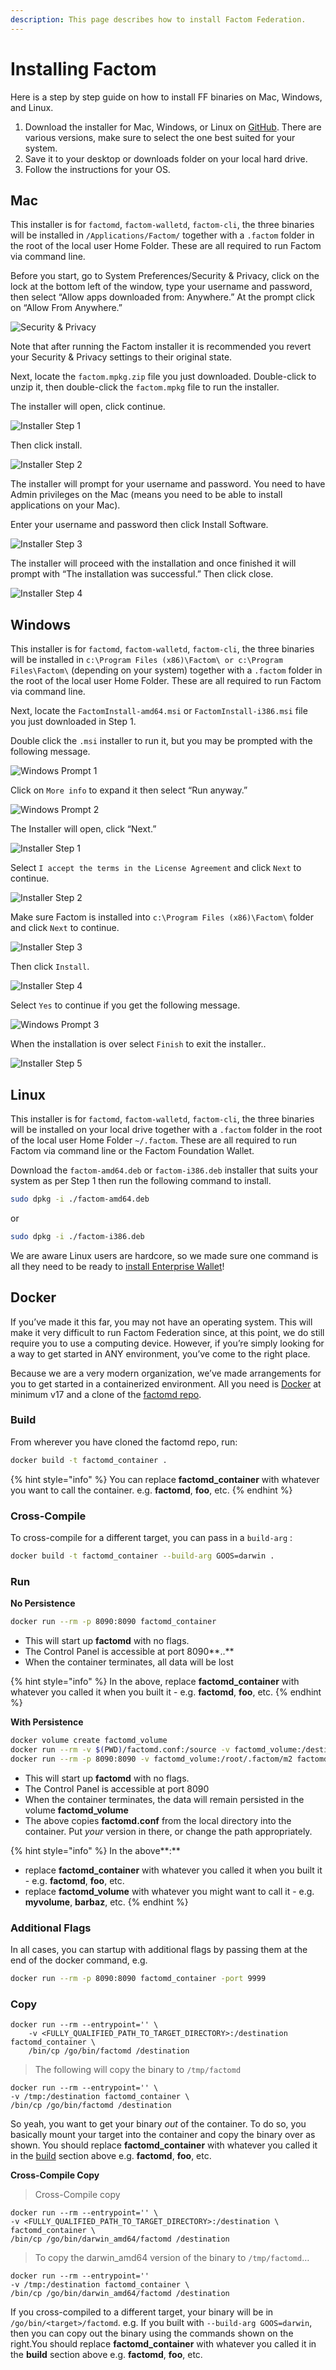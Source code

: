 ```yaml
---
description: This page describes how to install Factom Federation.
---
```


# Installing Factom

Here is a step by step guide on how to install FF binaries on Mac, Windows, and Linux.

1. Download the installer for Mac, Windows, or Linux on [GitHub](https://github.com/FactomProject/distribution/releases). There are various versions, make sure to select the one best suited for your system.
2. Save it to your desktop or downloads folder on your local hard drive.
3. Follow the instructions for your OS.

## Mac

This installer is for `factomd`, `factom-walletd`, `factom-cli`, the three binaries will be installed in `/Applications/Factom/` together with a `.factom` folder in the root of the local user Home Folder. These are all required to run Factom via command line.

Before you start, go to System Preferences/Security & Privacy, click on the lock at the bottom left of the window, type your username and password, then select “Allow apps downloaded from: Anywhere.” At the prompt click on “Allow From Anywhere.”

![Security &amp; Privacy](https://docs.factom.com/images/wallet_005.png)

Note that after running the Factom installer it is recommended you revert your Security & Privacy settings to their original state.

Next, locate the `factom.mpkg.zip` file you just downloaded. Double-click to unzip it, then double-click the `factom.mpkg` file to run the installer.

The installer will open, click continue.

![Installer Step 1](https://docs.factom.com/images/wallet_006.png)

Then click install.

![Installer Step 2](https://docs.factom.com/images/wallet_007.png)

The installer will prompt for your username and password. You need to have Admin privileges on the Mac \(means you need to be able to install applications on your Mac\).

Enter your username and password then click Install Software.

![Installer Step 3](https://docs.factom.com/images/wallet_008.png)

The installer will proceed with the installation and once finished it will prompt with “The installation was successful.” Then click close.

![Installer Step 4](https://docs.factom.com/images/wallet_009.png)

## Windows

This installer is for `factomd`, `factom-walletd`, `factom-cli`, the three binaries will be installed in `c:\Program Files (x86)\Factom\ or c:\Program Files\Factom\` \(depending on your system\) together with a `.factom` folder in the root of the local user Home Folder. These are all required to run Factom via command line.

Next, locate the `FactomInstall-amd64.msi` or `FactomInstall-i386.msi` file you just downloaded in Step 1.

Double click the `.msi` installer to run it, but you may be prompted with the following message.

![Windows Prompt 1](https://docs.factom.com/images/wallet_010.png)

Click on `More info` to expand it then select “Run anyway.”

![Windows Prompt 2](https://docs.factom.com/images/wallet_011.png)

The Installer will open, click “Next.”

![Installer Step 1](https://docs.factom.com/images/wallet_012.png)

Select `I accept the terms in the License Agreement` and click `Next` to continue.

![Installer Step 2](https://docs.factom.com/images/wallet_013.png)

Make sure Factom is installed into `c:\Program Files (x86)\Factom\` folder and click `Next` to continue.

![Installer Step 3](https://docs.factom.com/images/wallet_014.png)

Then click `Install`.

![Installer Step 4](https://docs.factom.com/images/wallet_015.png)

Select `Yes` to continue if you get the following message.

![Windows Prompt 3](https://docs.factom.com/images/wallet_016.png)

When the installation is over select `Finish` to exit the installer..

![Installer Step 5](https://docs.factom.com/images/wallet_017.png)

## Linux

This installer is for `factomd`, `factom-walletd`, `factom-cli`, the three binaries will be installed on your local drive together with a `.factom` folder in the root of the local user Home Folder `~/.factom`. These are all required to run Factom via command line or the Factom Foundation Wallet.

Download the `factom-amd64.deb` or `factom-i386.deb` installer that suits your system as per Step 1 then run the following command to install.

```bash
sudo dpkg -i ./factom-amd64.deb
```

or

```bash
sudo dpkg -i ./factom-i386.deb
```

We are aware Linux users are hardcore, so we made sure one command is all they need to be ready to [install Enterprise Wallet](https://docs.factomprotocol.org/wallets/enterprise-wallet)!

## Docker

If you’ve made it this far, you may not have an operating system. This will make it very difficult to run Factom Federation since, at this point, we do still require you to use a computing device. However, if you’re simply looking for a way to get started in ANY environment, you’ve come to the right place.

Because we are a very modern organization, we’ve made arrangements for you to get started in a containerized environment. All you need is [Docker](https://www.docker.com/) at minimum v17 and a clone of the [factomd repo](https://github.com/FactomProject/factomd).

### **Build**

From wherever you have cloned the factomd repo, run:

```bash
docker build -t factomd_container .
```

{% hint style="info" %}
You can replace **factomd\_container** with whatever you want to call the container. e.g. **factomd**, **foo**, etc.
{% endhint %}

### **Cross-Compile**

To cross-compile for a different target, you can pass in a `build-arg` :

```bash
docker build -t factomd_container --build-arg GOOS=darwin .
```

### **Run**

**No Persistence**

```bash
docker run --rm -p 8090:8090 factomd_container
```

* This will start up **factomd** with no flags.
* The Control Panel is accessible at port 8090**..**
* When the container terminates, all data will be lost

{% hint style="info" %}
In the above, replace **factomd\_container** with whatever you called it when you built it - e.g. **factomd**, **foo**, etc.
{% endhint %}

**With Persistence**

```bash
docker volume create factomd_volume
docker run --rm -v $(PWD)/factomd.conf:/source -v factomd_volume:/destination busybox /bin/cp /source /destination/factomd.conf
docker run --rm -p 8090:8090 -v factomd_volume:/root/.factom/m2 factomd_container
```

* This will start up **factomd** with no flags.
* The Control Panel is accessible at port 8090
* When the container terminates, the data will remain persisted in the volume **factomd\_volume**
* The above copies **factomd.conf** from the local directory into the container. Put _your_ version in there, or change the path appropriately.

{% hint style="info" %}
In the above**:**

* replace **factomd\_container** with whatever you called it when you built it - e.g. **factomd**, **foo**, etc.
* replace **factomd\_volume** with whatever you might want to call it - e.g. **myvolume**, **barbaz**, etc.
{% endhint %}

### **Additional Flags**

In all cases, you can startup with additional flags by passing them at the end of the docker command, e.g.

```bash
docker run --rm -p 8090:8090 factomd_container -port 9999
```

### **Copy**

```text
docker run --rm --entrypoint='' \
    -v <FULLY_QUALIFIED_PATH_TO_TARGET_DIRECTORY>:/destination factomd_container \
    /bin/cp /go/bin/factomd /destination
```

> The following will copy the binary to `/tmp/factomd`

```text
docker run --rm --entrypoint='' \
-v /tmp:/destination factomd_container \
/bin/cp /go/bin/factomd /destination
```

So yeah, you want to get your binary _out_ of the container. To do so, you basically mount your target into the container and copy the binary over as shown. You should replace **factomd\_container** with whatever you called it in the [build](https://developers.factomprotocol.org/start/enterprise-wallet/installation#build) section above e.g. **factomd**, **foo**, etc.

**Cross-Compile Copy**

> Cross-Compile copy

```text
docker run --rm --entrypoint='' \
-v <FULLY_QUALIFIED_PATH_TO_TARGET_DIRECTORY>:/destination \
factomd_container \
/bin/cp /go/bin/darwin_amd64/factomd /destination
```

> To copy the darwin\_amd64 version of the binary to `/tmp/factomd`…

```text
docker run --rm --entrypoint='' 
-v /tmp:/destination factomd_container \
/bin/cp /go/bin/darwin_amd64/factomd /destination
```

If you cross-compiled to a different target, your binary will be in `/go/bin/<target>/factomd`. e.g. If you built with `--build-arg GOOS=darwin`, then you can copy out the binary using the commands shown on the right.You should replace **factomd\_container** with whatever you called it in the **build** section above e.g. **factomd**, **foo**, etc.

